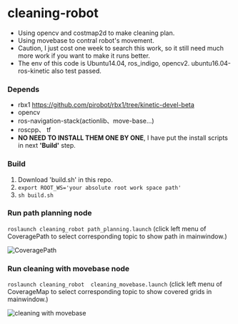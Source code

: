 # cleaning-robot
- Using opencv and costmap2d to make cleaning plan. 
- Using movebase to contral robot's movement.
- Caution,  I just cost one week to search this work, so it still need much more work if you want to make it runs better.
- The env of this code is Ubuntu14.04, ros_indigo, opencv2. ubuntu16.04-ros-kinetic also test passed.

### Depends
- rbx1 <https://github.com/pirobot/rbx1/tree/kinetic-devel-beta>
- opencv
- ros-navigation-stack(actionlib、move-base...)
- roscpp、 tf
- **NO NEED TO INSTALL THEM ONE BY ONE**, I have put the install scripts in next **'Build'** step.

### Build
1. Download 'build.sh' in this repo.
2. ```export ROOT_WS='your absolute root work space path'```
3. ```sh build.sh```

### Run path planning node
```roslaunch cleaning_robot path_planning.launch```
(click left menu of CoveragePath to select corresponding topic to show path in mainwindow.)

![ CoveragePath](img/180017721.png  "CoveragePath")

### Run cleaning with movebase node
```roslaunch cleaning_robot  cleaning_movebase.launch```
(click left menu of CoverageMap to select corresponding topic to show covered grids in mainwindow.)

![cleaning with movebase](img/187662752.png  "cleaning with movebase")
